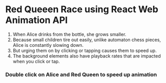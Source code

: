 # Red Queeen Race using React Web Animation API

1. When Alice drinks from the bottle, she grows smaller.
2. Because small children tire out easily, unlike automaton chess pieces, Alice is constantly slowing down.
3. But urging them on by clicking or tapping causes them to speed up.
4. The background elements also have playback rates that are impacted when you click or tap.

### Double click on Alice and Red Queen to speed up animation